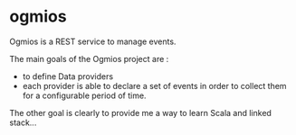 ogmios
======

Ogmios is a REST service to manage events.

The main goals of the Ogmios project are :
- to define Data providers 
- each provider is able to declare a set of events in order to collect them for a configurable period of time.

The other goal is clearly to provide me a way to learn Scala and linked stack...


